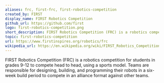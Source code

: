 ```yaml
---
aliases: frc, first-frc, first-robotics-competition
created_by: FIRST
display_name: FIRST Robotics Competition
github_url: https://github.com/first
logo: first-robotics-competition.png
short_description: FIRST Robotics Competition (FRC) is a robotics competition for 9-12th graders where teams compete head-to-head in annual challenges.
topic: first-robotics-competition
url: https://www.firstinspires.org/robotics/frc
wikipedia_url: https://en.wikipedia.org/wiki/FIRST_Robotics_Competition
---
```


FIRST Robotics Competition (FRC) is a robotics competition for students in grades 9-12 to compete head to head, using a sports model. Teams are responsible for designing, building, and programming their robots in a six-week build period to compete in an alliance format against other teams.
